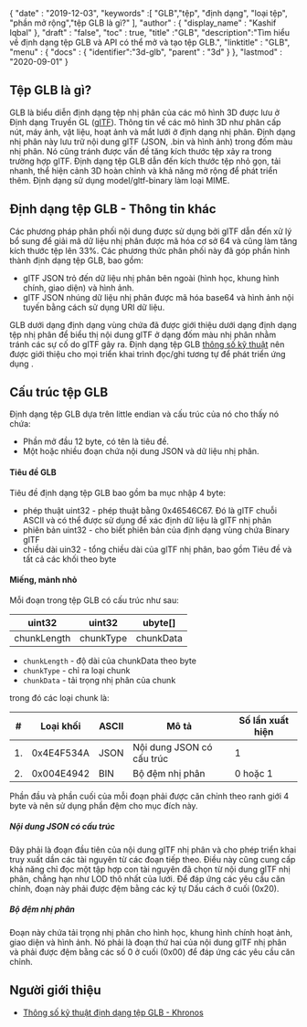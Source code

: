 {
  "date" : "2019-12-03",
  "keywords" :[ "GLB","tệp", "định dạng", "loại tệp", "phần mở rộng","tệp GLB là gì?" ],
  "author" : {
    "display_name" : "Kashif Iqbal"
},
  "draft" : "false",
  "toc" : true,
  "title" :"GLB",
  "description":"Tìm hiểu về định dạng tệp GLB và API có thể mở và tạo tệp GLB.",
  "linktitle" : "GLB",
  "menu" : {
    "docs" : {
      "identifier":"3d-glb",
      "parent" : "3d"
}
},
  "lastmod" : "2020-09-01"
}

## Tệp GLB là gì?

GLB là biểu diễn định dạng tệp nhị phân của các mô hình 3D được lưu ở Định dạng Truyền GL ([glTF](/vi/3d/gltf/)). Thông tin về các mô hình 3D như phân cấp nút, máy ảnh, vật liệu, hoạt ảnh và mắt lưới ở định dạng nhị phân. Định dạng nhị phân này lưu trữ nội dung glTF (JSON, .bin và hình ảnh) trong đốm màu nhị phân. Nó cũng tránh được vấn đề tăng kích thước tệp xảy ra trong trường hợp glTF. Định dạng tệp GLB dẫn đến kích thước tệp nhỏ gọn, tải nhanh, thể hiện cảnh 3D hoàn chỉnh và khả năng mở rộng để phát triển thêm. Định dạng sử dụng model/gltf-binary làm loại MIME.

## Định dạng tệp GLB - Thông tin khác

Các phương pháp phân phối nội dung được sử dụng bởi glTF dẫn đến xử lý bổ sung để giải mã dữ liệu nhị phân được mã hóa cơ sở 64 và cũng làm tăng kích thước tệp lên 33%. Các phương thức phân phối này đã góp phần hình thành định dạng tệp GLB, bao gồm:

* glTF JSON trỏ đến dữ liệu nhị phân bên ngoài (hình học, khung hình chính, giao diện) và hình ảnh.
* glTF JSON nhúng dữ liệu nhị phân được mã hóa base64 và hình ảnh nội tuyến bằng cách sử dụng URI dữ liệu.

GLB dưới dạng định dạng vùng chứa đã được giới thiệu dưới dạng định dạng tệp nhị phân để biểu thị nội dung glTF ở dạng đốm màu nhị phân nhằm tránh các sự cố do glTF gây ra. Định dạng tệp GLB [thông số kỹ thuật](https://github.com/KhronosGroup/glTF/tree/main/specification/2.0#glb-file-format-specification) nên được giới thiệu cho mọi triển khai trình đọc/ghi tương tự để phát triển ứng dụng .

## Cấu trúc tệp GLB

Định dạng tệp GLB dựa trên little endian và cấu trúc của nó cho thấy nó chứa:

* Phần mở đầu 12 byte, có tên là tiêu đề.
* Một hoặc nhiều đoạn chứa nội dung JSON và dữ liệu nhị phân.

#### Tiêu đề GLB

Tiêu đề định dạng tệp GLB bao gồm ba mục nhập 4 byte:

* phép thuật uint32 - phép thuật bằng 0x46546C67. Đó là glTF chuỗi ASCII và có thể được sử dụng để xác định dữ liệu là glTF nhị phân
* phiên bản uint32 - cho biết phiên bản của định dạng vùng chứa Binary glTF
* chiều dài uin32 - tổng chiều dài của glTF nhị phân, bao gồm Tiêu đề và tất cả các khối theo byte

#### Miếng, mảnh nhỏ

Mỗi đoạn trong tệp GLB có cấu trúc như sau:

|uint32|uint32|ubyte[]
---|---|---|
|chunkLength|chunkType|chunkData

* `chunkLength` - độ dài của chunkData theo byte
* `chunkType` - chỉ ra loại chunk
* `chunkData` - tải trọng nhị phân của chunk

trong đó các loại chunk là:

|# |Loại khối|ASCII|Mô tả|Số lần xuất hiện
---|---|---|---|---|
|1.|0x4E4F534A|JSON|Nội dung JSON có cấu trúc|1
|2.|0x004E4942|BIN|Bộ đệm nhị phân|0 hoặc 1

Phần đầu và phần cuối của mỗi đoạn phải được căn chỉnh theo ranh giới 4 byte và nên sử dụng phần đệm cho mục đích này.

##### Nội dung JSON có cấu trúc

Đây phải là đoạn đầu tiên của nội dung glTF nhị phân và cho phép triển khai truy xuất dần các tài nguyên từ các đoạn tiếp theo. Điều này cũng cung cấp khả năng chỉ đọc một tập hợp con tài nguyên đã chọn từ nội dung glTF nhị phân, chẳng hạn như LOD thô nhất của lưới. Để đáp ứng các yêu cầu căn chỉnh, đoạn này phải được đệm bằng các ký tự Dấu cách ở cuối (0x20).

##### Bộ đệm nhị phân #####

Đoạn này chứa tải trọng nhị phân cho hình học, khung hình chính hoạt ảnh, giao diện và hình ảnh. Nó phải là đoạn thứ hai của nội dung glTF nhị phân và phải được đệm bằng các số 0 ở cuối (0x00) để đáp ứng các yêu cầu căn chỉnh.

## Người giới thiệu ##

* [Thông số kỹ thuật định dạng tệp GLB - Khronos](/vi/3d/gltf/)

